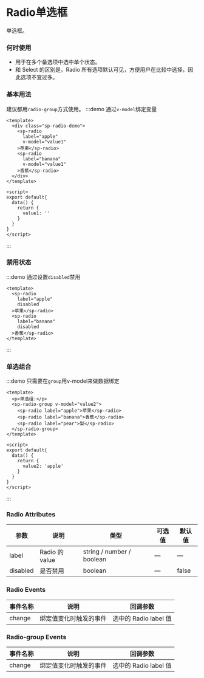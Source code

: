 # Radio单选框
单选框。

### 何时使用
- 用于在多个备选项中选中单个状态。
- 和 Select 的区别是，Radio 所有选项默认可见，方便用户在比较中选择，因此选项不宜过多。

### 基本用法
建议都用`radio-group`方式使用。
:::demo 通过`v-model`绑定变量
```vue
<template>
  <div class="sp-radio-demo">
    <sp-radio
      label="apple"
      v-model="value1"
    >苹果</sp-radio>
    <sp-radio
      label="banana"
      v-model="value1"
    >香蕉</sp-radio>
  </div>
</template>

<script>
export default{
  data() {
    return {
      value1: ''
    }
  }
}
</script>

```
:::

### 禁用状态
:::demo 通过设置`disabled`禁用
```vue
<template>
  <sp-radio
    label="apple"
    disabled
  >苹果</sp-radio>
  <sp-radio
    label="banana"
    disabled
  >香蕉</sp-radio>
</template>
```
:::

### 单选组合
:::demo 只需要在`group`用v-model来做数据绑定
```vue
<template>
  <p>单选组:</p>
  <sp-radio-group v-model="value2">
    <sp-radio label="apple">苹果</sp-radio>
    <sp-radio label="banana">香蕉</sp-radio>
    <sp-radio label="pear">梨</sp-radio>
  </sp-radio-group>
</template>

<script>
export default{
  data() {
    return {
      value2: 'apple'
    }
  }
}
</script>
```
:::


<script>
export default{
  data() {
    return {
      value1: '',
      value2: 'apple'
    }
  }
}
</script>

<style>
.sp-radio-demo {
  .sp-radio-wrapper {
    margin-right: 10px;
  }
}
</style>

### Radio Attributes
| 参数      | 说明    | 类型      | 可选值       | 默认值   |
|---------- |-------- |---------- |-------------  |-------- |
| label     | Radio 的 value   | string / number / boolean | — | — |
| disabled  | 是否禁用    | boolean   | — | false   |

### Radio Events
| 事件名称 | 说明 | 回调参数 |
|---------- |-------- |---------- |
| change  | 绑定值变化时触发的事件 | 选中的 Radio label 值 |

### Radio-group Events
| 事件名称 | 说明 | 回调参数 |
|---------- |-------- |---------- |
| change  | 绑定值变化时触发的事件 |  选中的 Radio label 值  |